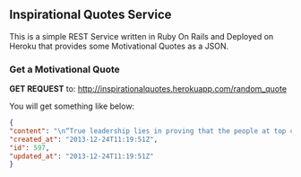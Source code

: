 ## Inspirational Quotes Service

This is a simple REST Service written in Ruby On Rails and Deployed on Heroku that provides some Motivational Quotes as a JSON.

### Get a Motivational Quote

<b>GET REQUEST</b> to: http://inspirationalquotes.herokuapp.com/random_quote

You will get something like below:

```json
{ 
"content": "\n“True leadership lies in proving that the people at top can lead-by-example to motivate and inspire their team relentlessly.”\n",
"created_at": "2013-12-24T11:19:51Z",
"id": 597,
"updated_at": "2013-12-24T11:19:51Z"
}
```